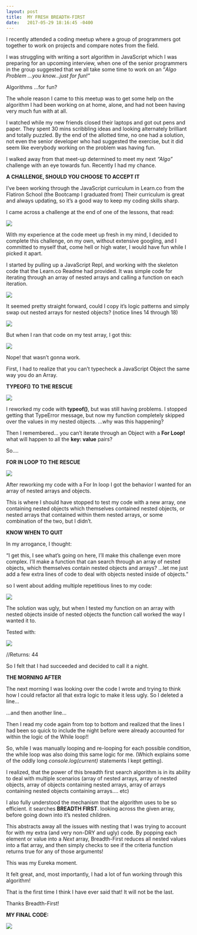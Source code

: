 ```yaml
---
layout: post
title:  MY FRESH BREADTH-FIRST
date:   2017-05-29 18:16:45 -0400
---
```




I recently attended a coding meetup where a group of programmers got together to work on projects and compare notes from the field. 
 
I was struggling with writing a sort algorithm in JavaScript which I was preparing for an upcoming interview, when one of the senior programmers in the group suggested that we all take some time to work on an “*Algo Problem ...you know…just for fun!”*
 
Algorithms …for fun? 
 
The whole reason I came to this meetup was to get some help on the algorithm I had been working on at home, alone, and had not been having very much fun with at all. 
 
I watched while my new friends closed their laptops and got out pens and paper. They spent 30 mins scribbling ideas and looking alternately brilliant and totally puzzled. By the end of the allotted time, no one had a solution, not even the senior developer who had suggested the exercise, but it did seem like everybody working on the problem was having fun. 
 
I walked away from that meet-up determined to meet my next *“Algo”* challenge with an eye towards fun. Recently I had my chance. 

**A CHALLENGE, SHOULD YOU CHOOSE TO ACCEPT IT**
 
I’ve been working through the JavaScript curriculum in Learn.co from the Flatiron School (the Bootcamp I graduated from) Their curriculum is great and always updating, so it’s a good way to keep my coding skills sharp. 
 
I came across a challenge at the end of one of the lessons, that read: 

![](http://i.imgur.com/mLXpPYk.png)

With my experience at the code meet up fresh in my mind, I decided to complete this challenge, on my own, without extensive googling, and I committed to myself that, come hell or high water,  I would have fun while I picked it apart. 
 
I started by pulling up a JavaScript Repl, and working with the skeleton code that the Learn.co Readme had provided. It was simple code for iterating through an array of nested arrays and calling a function on each iteration.

![](http://i.imgur.com/8Kv7ZcF.png)

It seemed pretty straight forward, could I copy it’s logic patterns and simply swap out nested arrays for nested objects? (notice lines 14 through 18)

![](http://i.imgur.com/T1ONG5L.png)

But when I ran that code on my test array, I got this: 

![](http://i.imgur.com/d5TxECY.png)

Nope! that wasn’t gonna work. 
 
First, I had to realize that you can’t typecheck a JavaScript Object the same way you do an Array. 
 
**TYPEOF() TO THE RESCUE**

![](http://i.imgur.com/X0j9JkC.png)

I reworked my code with **typeof()**, but was still having problems. I stopped getting that TypeError message, but now my function completely skipped over the values in my nested objects. ...why was this happening? 
 
Then I remembered... you can’t iterate through an Object with a **For Loop!**
what will happen to all the **key: value** pairs? 
 
So....
 
**FOR IN LOOP TO THE RESCUE**

![](http://i.imgur.com/XsBCRcW.png)

After reworking my code with a For In loop I got the behavior I wanted for an array of nested arrays and objects. 
 
This is where I should have stopped to test my code with a new array, one containing nested objects which themselves contained nested objects, or nested arrays that contained within them nested arrays, or some combination of the two, but I didn’t. 
 
**KNOW WHEN TO QUIT**

In my arrogance, I thought:
 
“I get this, I see what’s going on here, I’ll make this challenge even more complex. I’ll make a function that can search through an array of nested objects, which themselves contain nested objects and arrays? ...let me just add a few extra lines of code to deal with objects nested inside of objects.”
 
so I went about adding multiple repetitious lines to my code:

![](http://i.imgur.com/MpXB0zq.png)

The solution was ugly,  but  when I tested my function on an array with nested objects inside of nested objects the function call worked the way I wanted it to. 
 
Tested with: 

![](http://i.imgur.com/fOkE29i.png)

//Returns: 44
 
So I felt that I had succeeded and decided to call it a night. 

**THE MORNING AFTER**
 
The next morning I was looking over the code I wrote and trying to think how I could refactor all that extra logic to make it less ugly. So I deleted a line...

...and then another line...

Then I read my code again from top to bottom and realized that the lines I had been so quick to include the night before were already accounted for within the logic of the While loop!!
 
So, while I was manually looping and re-looping for each possible condition, the while loop was also doing this same logic for me. (Which explains some of the oddly long *console.log(current)* statements I kept getting). 
 
I realized, that the power of this breadth first search algorithm is in its ability to deal with multiple scenarios (array of nested arrays, array of nested objects, array of objects containing nested arrays, array of arrays containing nested objects containing arrays…. etc) 
 
I also fully understood the mechanism that the algorithm uses to be so efficient. it searches **BREADTH FIRST**. looking across the given array, before going down into it’s nested children. 
 
This abstracts away all the issues with nesting that I was trying to account for with my extra (and very non-DRY and ugly) code. By popping each element or value into a *Next* array, Breadth-First reduces all nested values into a flat array, and then simply checks to see if the criteria function returns true for any of those arguments! 
 
This was my Eureka moment. 

It felt great, and, most importantly, I had a lot of fun working through this algorithm! 
 
That is the first time I think I have ever said that! It will not be the last.
 
Thanks Breadth-First! 
 
 
**MY FINAL CODE:**

![](http://i.imgur.com/ajL4206.png)











